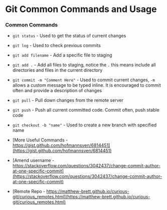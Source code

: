 # Git Common Commands and Usage
### Common Commands
- `git status` - Used to get the status of current changes
- `git log` - Used to check previous commits
- `git add filename` - Add a specific file to staging
- `git add .` - Add all files to staging, notice the `.` this means include all directories and files in the current directory
- `git commit -m "Comment Here"` - Used to commit current changes, `-m` allows a custom message to be typed inline. It is encouraged to commit often and provide a description of changes
- `git pull` - Pull down changes from the remote server
- `git push` - Push all current committed code. Commit often, push stable code
- `git checkout -b "name"` - Used to create a new branch with specified name

- [More Useful Commands - https://gist.github.com/hofmannsven/6814451](https://gist.github.com/hofmannsven/6814451)
- [Amend username - https://stackoverflow.com/questions/3042437/change-commit-author-at-one-specific-commit](https://stackoverflow.com/questions/3042437/change-commit-author-at-one-specific-commit)
- [Remote Repo - https://matthew-brett.github.io/curious-git/curious_remotes.html](https://matthew-brett.github.io/curious-git/curious_remotes.html)
